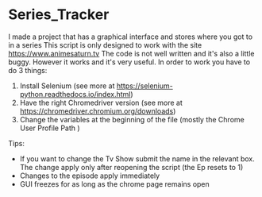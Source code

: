# Series_Tracker
I made a project that has a graphical interface and stores where you got to in a series
This script is only designed to work with the site https://www.animesaturn.tv
The code is not well written and it's also a little buggy. However it works and it's very useful.
In order to work you have to do 3 things:
1) Install Selenium (see more at https://selenium-python.readthedocs.io/index.html)
2) Have the right Chromedriver version (see more at https://chromedriver.chromium.org/downloads)
3) Change the variables at the beginning of the file (mostly the Chrome User Profile Path ) 

Tips:
- If you want to change the Tv Show submit the name in the relevant box. The change apply only after reopening the script (the Ep resets to 1)
- Changes to the episode apply immediately
- GUI freezes for as long as the chrome page remains open

